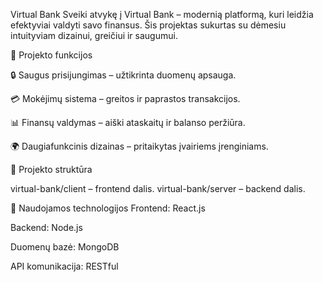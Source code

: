 Virtual Bank
Sveiki atvykę į Virtual Bank – modernią platformą, kuri leidžia efektyviai valdyti savo finansus. Šis projektas sukurtas su dėmesiu intuityviam dizainui, greičiui ir saugumui.

📌 Projekto funkcijos

🔒 Saugus prisijungimas – užtikrinta duomenų apsauga.

💳 Mokėjimų sistema – greitos ir paprastos transakcijos.

📊 Finansų valdymas – aiški ataskaitų ir balanso peržiūra.

🌍 Daugiafunkcinis dizainas – pritaikytas įvairiems įrenginiams.

📂 Projekto struktūra

virtual-bank/client – frontend dalis.
virtual-bank/server – backend dalis.

🚀 Naudojamos technologijos
Frontend: React.js

Backend: Node.js

Duomenų bazė: MongoDB

API komunikacija: RESTful
